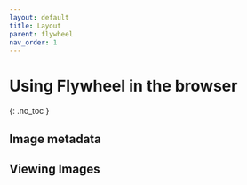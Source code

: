 ```yaml
---
layout: default
title: Layout
parent: flywheel
nav_order: 1
---
```


# Using Flywheel in the browser
{: .no_toc }

## Image metadata

## Viewing Images
